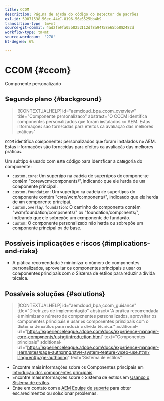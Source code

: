 ```yaml
---
title: CCOM
description: Página de ajuda do código do Detector de padrões
exl-id: 59071538-56ec-44e7-8196-56e6525bb4b9
translation-type: tm+mt
source-git-commit: 4ad2fe0fa05b8252112df8a94958e65bb882482d
workflow-type: tm+mt
source-wordcount: '270'
ht-degree: 6%

---
```


# CCOM {#ccom}

Componente personalizado

## Segundo plano {#background}

>[!CONTEXTUALHELP]
>id="aemcloud_bpa_ccom_overview"
>title="Componente personalizado"
>abstract="O CCOM identifica componentes personalizados que foram instalados no AEM. Estas informações são fornecidas para efeitos da avaliação das melhores práticas"

`CCOM` identifica componentes personalizados que foram instalados no AEM. Estas informações são fornecidas para efeitos da avaliação das melhores práticas.

Um subtipo é usado com este código para identificar a categoria do componente:

* `custom.core`: Um supertipo na cadeia de supertipos do componente contém &quot;core/wcm/components/&quot;, indicando que ele herda de um componente principal.
* `custom.foundation`: Um supertipo na cadeia de supertipos do componente contém &quot;core/wcm/components/&quot;, indicando que ele herda de um componente principal.
* `custom.overlay.foundation`: O caminho do componente contém &quot;wcm/foundation/components/&quot; ou &quot;foundation/components/&quot;, indicando que ele sobrepõe um componente de fundação.
* `custom`: O componente personalizado não herda ou sobrepõe um componente principal ou de base.

## Possíveis implicações e riscos {#implications-and-risks}

* A prática recomendada é minimizar o número de componentes personalizados, aproveitar os componentes principais e usar os componentes principais com o Sistema de estilos para reduzir a dívida técnica.

## Possíveis soluções {#solutions}

>[!CONTEXTUALHELP]
>id="aemcloud_bpa_ccom_guidance"
>title="Diretrizes de implementação"
>abstract="A prática recomendada é minimizar o número de componentes personalizados, aproveitar os componentes principais e usar os componentes principais com o Sistema de estilos para reduzir a dívida técnica."
>additional-url="https://experienceleague.adobe.com/docs/experience-manager-core-components/using/introduction.html" text="Componentes principais"
>additional-url="https://experienceleague.adobe.com/docs/experience-manager-learn/sites/page-authoring/style-system-feature-video-use.html?lang=en#page-authoring" text="Sistema de estilos"

* Encontre mais informações sobre os Componentes principais em [Introdução dos componentes principais](https://experienceleague.adobe.com/docs/experience-manager-core-components/using/introduction.html?lang=pt-BR).
* Encontre mais informações sobre o Sistema de estilos em [Usando o Sistema de estilos](https://experienceleague.adobe.com/docs/experience-manager-learn/sites/page-authoring/style-system-feature-video-use.html?lang=en#page-authoring).
* Entre em contato com a [AEM Equipe de suporte](https://helpx.adobe.com/enterprise/using/support-for-experience-cloud.html) para obter esclarecimentos ou solucionar problemas.
